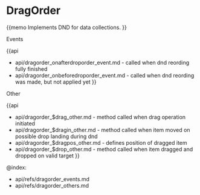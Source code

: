 DragOrder 
=============


{{memo Implements DND for data collections. }}




<div class='h2'>Events</div>


{{api
- api/dragorder_onafterdroporder_event.md - called when dnd reording fully finished
- api/dragorder_onbeforedroporder_event.md - called when dnd reording was made, but not applied yet
}}





<div class='h2'>Other</div>


{{api
- api/dragorder_$drag_other.md - method called when drag operation initiated
- api/dragorder_$dragin_other.md - method called when item moved on possible drop landing during dnd
- api/dragorder_$dragpos_other.md - defines position of dragged item
- api/dragorder_$drop_other.md - method called when item dragged and dropped on valid target
}}


@index:
- api/refs/dragorder_events.md
- api/refs/dragorder_others.md

